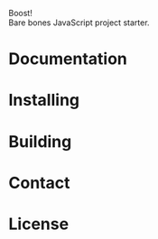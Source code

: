 Boost!  
Bare bones JavaScript project starter.

# Documentation


# Installing


# Building


# Contact


# License



